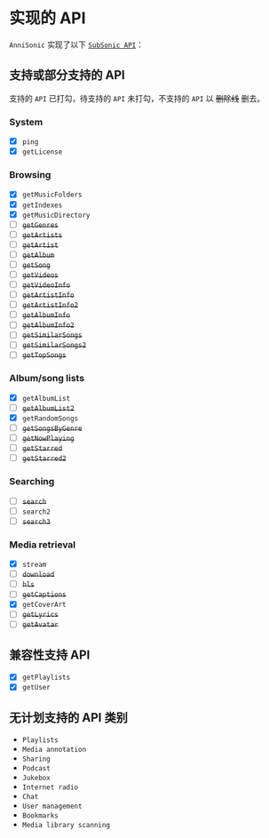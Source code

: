 # 实现的 API

`AnniSonic` 实现了以下 [`SubSonic API`](http://www.subsonic.org/pages/api.jsp)：

## 支持或部分支持的 API

支持的 `API` 已打勾，待支持的 `API` 未打勾，不支持的 `API` 以 ~~删除线~~ 删去。

### System

- [x] `ping`
- [x] `getLicense`

### Browsing

- [x] `getMusicFolders`
- [x] `getIndexes`
- [x] `getMusicDirectory`
- [ ] ~~`getGenres`~~
- [ ] ~~`getArtists`~~
- [ ] ~~`getArtist`~~
- [ ] ~~`getAlbum`~~
- [ ] ~~`getSong`~~
- [ ] ~~`getVideos`~~
- [ ] ~~`getVideoInfo`~~
- [ ] ~~`getArtistInfo`~~
- [ ] ~~`getArtistInfo2`~~
- [ ] ~~`getAlbumInfo`~~
- [ ] ~~`getAlbumInfo2`~~
- [ ] ~~`getSimilarSongs`~~
- [ ] ~~`getSimilarSongs2`~~
- [ ] ~~`getTopSongs`~~

### Album/song lists

- [x] `getAlbumList`
- [ ] ~~`getAlbumList2`~~
- [x] `getRandomSongs`
- [ ] ~~`getSongsByGenre`~~
- [ ] ~~`getNowPlaying`~~
- [ ] ~~`getStarred`~~
- [ ] ~~`getStarred2`~~

### Searching

- [ ] ~~`search`~~
- [ ] `search2`
- [ ] ~~`search3`~~

### Media retrieval

- [x] `stream`
- [ ] ~~`download`~~
- [ ] ~~`hls`~~
- [ ] ~~`getCaptions`~~
- [x] `getCoverArt`
- [ ] ~~`getLyrics`~~
- [ ] ~~`getAvatar`~~

## 兼容性支持 API

- [x] `getPlaylists`
- [x] `getUser`

## 无计划支持的 API 类别

- `Playlists`
- `Media annotation`
- `Sharing`
- `Podcast`
- `Jukebox`
- `Internet radio`
- `Chat`
- `User management`
- `Bookmarks`
- `Media library scanning`